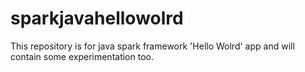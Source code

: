 # sparkjavahellowolrd
This repository is for java spark framework 'Hello Wolrd' app and will contain some experimentation too.

